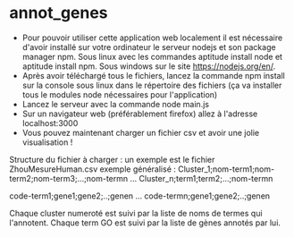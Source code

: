 # annot_genes
- Pour pouvoir utiliser cette application web localement il est nécessaire
d'avoir installé sur votre ordinateur le serveur nodejs et son package manager
npm. Sous linux avec les commandes aptitude install node et aptitude install npm. 
Sous windows sur le site https://nodejs.org/en/. 
- Après avoir téléchargé tous le fichiers, lancez la commande
npm install sur la console sous linux dans le répertoire des fichiers 
(ça va installer tous le modules node nécessaires pour l'application)
- Lancez le serveur avec la commande node main.js
- Sur un navigateur web (préférablement firefox) allez à l'adresse localhost:3000
- Vous pouvez maintenant charger un fichier csv et avoir une jolie visualisation !

Structure du fichier à charger : un exemple est le fichier ZhouMesureHuman.csv
exemple généralisé : 
  Cluster_1;nom-term1;nom-term2;nom-term3;...;nom-termn
  ...
  Cluster_n;term1;term2;...;nom-termn
  
  code-term1;gene1;gene2;..;genen
  ...
  code-termn;gene1;gene2;..;genen
  
Chaque cluster numeroté est suivi par la liste de noms de termes qui l'annotent.
Chaque term GO est suivi par la liste de gènes annotés par lui.
